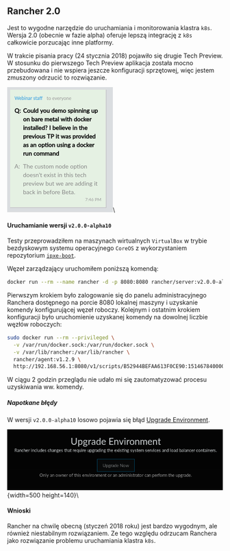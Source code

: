 
## Rancher 2.0

Jest to wygodne narzędzie do uruchamiania i monitorowania klastra `k8s`.
Wersja 2.0 (obecnie w fazie alpha) oferuje lepszą integrację z `k8s`
całkowicie porzucając inne platformy.

W trakcie pisania pracy (24 stycznia 2018) pojawiło się drugie Tech Preview.
W stosunku do pierwszego Tech Preview aplikacja została mocno przebudowana i
nie wspiera jeszcze konfiguracji sprzętowej, więc jestem zmuszony odrzucić to
rozwiązanie.

![brak wsparcia `bare metal`](assets/rancher-tp2-baremetal.png)\

#### Uruchamianie wersji `v2.0.0-alpha10`

Testy przeprowadziłem na maszynach wirtualnych `VirtualBox` w trybie bezdyskowym
systemu operacyjnego `CoreOS` z wykorzystaniem repozytorium
[`ipxe-boot`](https://github.com/nazarewk/ipxe-boot).

Węzeł zarządzający uruchomiłem poniższą komendą:

```bash
docker run --rm --name rancher -d -p 8080:8080 rancher/server:v2.0.0-alpha10
```

Pierwszym krokiem było zalogowanie się do panelu administracyjnego Ranchera
dostępnego na porcie 8080 lokalnej maszyny i uzyskanie komendy konfigurującej
węzeł roboczy. Kolejnym i ostatnim krokiem konfiguracji było uruchomienie
uzyskanej komendy na dowolnej liczbie węzłów roboczych:
    
```bash
sudo docker run --rm --privileged \
  -v /var/run/docker.sock:/var/run/docker.sock \
  -v /var/lib/rancher:/var/lib/rancher \
  rancher/agent:v1.2.9 \
  http://192.168.56.1:8080/v1/scripts/B52944BEFAA613F0CE90:1514678400000:E2yB6KfxzSix4YHti39BTw5RbKw
```

W ciągu 2 godzin przeglądu nie udało mi się zautomatyzować procesu uzyskiwania
ww. komendy.

##### Napotkane błędy

W wersji `v2.0.0-alpha10` losowo pojawia się błąd
[Upgrade Environment](https://github.com/rancher/rancher/issues/10396).

![Błąd "Upgrade Environment"](assets/rancher2-error.png){width=500 height=140}\


#### Wnioski

Rancher na chwilę obecną (styczeń 2018 roku) jest bardzo wygodnym, ale również
niestabilnym rozwiązaniem.
Ze tego względu odrzucam Ranchera jako rozwiązanie problemu uruchamiania
klastra `k8s`.
